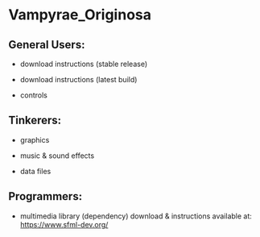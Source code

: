 # Vampyrae_Originosa

## General Users:
  + download instructions (stable release)
    
  + download instructions (latest build)
    
  + controls

## Tinkerers:
  + graphics
  
  + music & sound effects
  
  + data files

## Programmers:
  + multimedia library (dependency)
    download & instructions available at: https://www.sfml-dev.org/
    
